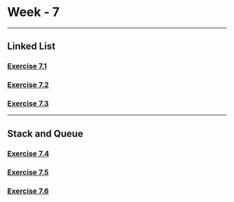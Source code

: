 # Week - 7 
---

## Linked List
### [Exercise 7.1](./exercise_7.1/Readme.md)
### [Exercise 7.2](./exercise_7.2/Readme.md)
### [Exercise 7.3](./exercise_7.3/Readme.md)


---
## Stack and Queue
### [Exercise 7.4](./exercise_7.4/Readme.md)
### [Exercise 7.5](./exercise_7.5/Readme.md)
### [Exercise 7.6](./exercise_7.6/Readme.md)

